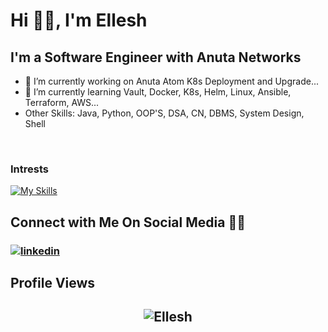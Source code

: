 # Hi  👋🏻, I'm Ellesh

## **I'm a Software Engineer with Anuta Networks**

- 🔭 I’m currently working on Anuta Atom K8s Deployment and Upgrade...
- 🌱 I’m currently learning Vault, Docker, K8s, Helm, Linux,  Ansible, Terraform, AWS...
- Other Skills: Java, Python, OOP'S, DSA, CN, DBMS, System Design, Shell
<br>

### Intrests

[![My Skills](https://skillicons.dev/icons?i=java,python,gitlab,jenkins,bash,linux,docker,kubernetes,ansible,aws,&theme=light)](https://skillicons.dev)

## **Connect with Me On Social Media** 🤝🏻 &nbsp;

<h3 align="left">
<a href="https://www.linkedin.com/in/ellesh-keloth-670a10190/"><img src="https://img.icons8.com/color/96/000000/linkedin.png" alt="linkedin"/></a>
<br>

## Profile Views

<h2 align="center"> <img src="https://komarev.com/ghpvc/?username=kellesh" alt="Ellesh" /> <h2>
